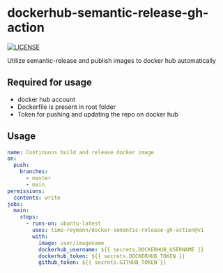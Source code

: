 dockerhub-semantic-release-gh-action
===
[![LICENSE](https://img.shields.io/github/license/timo-reymann/dockerhub-semantic-release-gh-action)](https://github.com/timo-reymann/dockerhub-semantic-release-gh-action/blob/main/LICENSE)

Utilize semantic-release and publish images to docker hub automatically


## Required for usage

- docker hub account
- Dockerfile is present in root folder
- Token for pushing and updating the repo on docker hub


## Usage

```yaml
name: Continuous build and release docker image
on:
  push:
    branches:
      - master
      - main
permissions:
  contents: write
jobs:
  main:
    steps:
      - runs-on: ubuntu-latest
        uses: timo-reymann/docker-semantic-release-gh-action@v1
        with:
          image: user/imagename
          dockerhub_username: ${{ secrets.DOCKERHUB_USERNAME }}
          dockerhub_token: ${{ secrets.DOCKERHUB_TOKEN }}
          github_token: ${{ secrets.GITHUB_TOKEN }}
```

